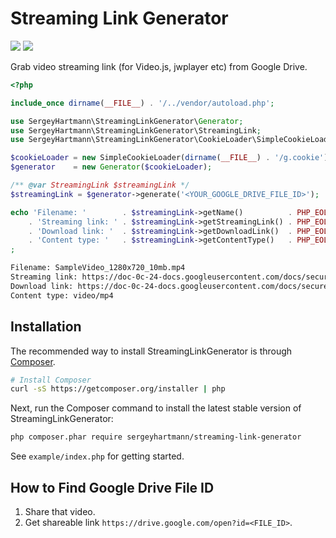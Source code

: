 Streaming Link Generator
========================
![](https://img.shields.io/badge/PHP-7.1.0-green.svg?style=flat)
![](https://img.shields.io/badge/guzzlehttp-6.3-green.svg?style=flat)

Grab video streaming link (for Video.js, jwplayer etc) from Google Drive.

```php
<?php

include_once dirname(__FILE__) . '/../vendor/autoload.php';

use SergeyHartmann\StreamingLinkGenerator\Generator;
use SergeyHartmann\StreamingLinkGenerator\StreamingLink;
use SergeyHartmann\StreamingLinkGenerator\CookieLoader\SimpleCookieLoader;

$cookieLoader = new SimpleCookieLoader(dirname(__FILE__) . '/g.cookie');
$generator    = new Generator($cookieLoader);

/** @var StreamingLink $streamingLink */
$streamingLink = $generator->generate('<YOUR_GOOGLE_DRIVE_FILE_ID>');

echo 'Filename: '        . $streamingLink->getName()          . PHP_EOL 
    . 'Streaming link: ' . $streamingLink->getStreamingLink() . PHP_EOL 
    . 'Download link: '  . $streamingLink->getDownloadLink()  . PHP_EOL 
    . 'Content type: '   . $streamingLink->getContentType()   . PHP_EOL
;
```

```bash
Filename: SampleVideo_1280x720_10mb.mp4
Streaming link: https://doc-0c-24-docs.googleusercontent.com/docs/securesc/ha0ro937...
Download link: https://doc-0c-24-docs.googleusercontent.com/docs/securesc/ha0ro937...?e=download
Content type: video/mp4
```

## Installation
The recommended way to install StreamingLinkGenerator is through
[Composer](http://getcomposer.org).

```bash
# Install Composer
curl -sS https://getcomposer.org/installer | php
```
Next, run the Composer command to install the latest stable version of StreamingLinkGenerator:


```bash
php composer.phar require sergeyhartmann/streaming-link-generator
```
See `example/index.php` for getting started.

## How to Find Google Drive File ID
1) Share that video.
2) Get shareable link `https://drive.google.com/open?id=<FILE_ID>`.
